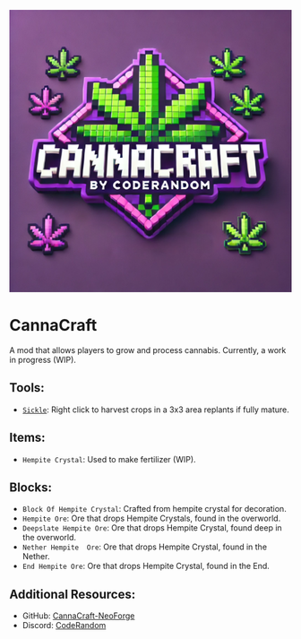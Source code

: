 ![canna_craft.png](canna_craft.png)
# CannaCraft
A mod that allows players to grow and process cannabis. Currently, a work in progress (WIP).

## Tools:
- [`Sickle`](https://github.com/CodeRandomMC/CanaCraft-NeoForge/wiki/Sickle): Right click to harvest crops in a 3x3 area replants if fully mature.

## Items:
- `Hempite Crystal`: Used to make fertilizer (WIP).

## Blocks:
- `Block Of Hempite Crystal`: Crafted from hempite crystal for decoration.
- `Hempite Ore`: Ore that drops Hempite Crystals, found in the overworld.
- `Deepslate Hempite Ore`: Ore that drops Hempite Crystal, found deep in the overworld.
- `Nether Hempite  Ore`: Ore that drops Hempite Crystal, found in the Nether.
- `End Hempite Ore`: Ore that drops Hempite Crystal, found in the End.

## Additional Resources:
- GitHub: [CannaCraft-NeoForge](https://github.com/CodeRandomMC/CanaCraft-NeoForge)
- Discord: [CodeRandom](https://discord.gg/vwudfztXGS)